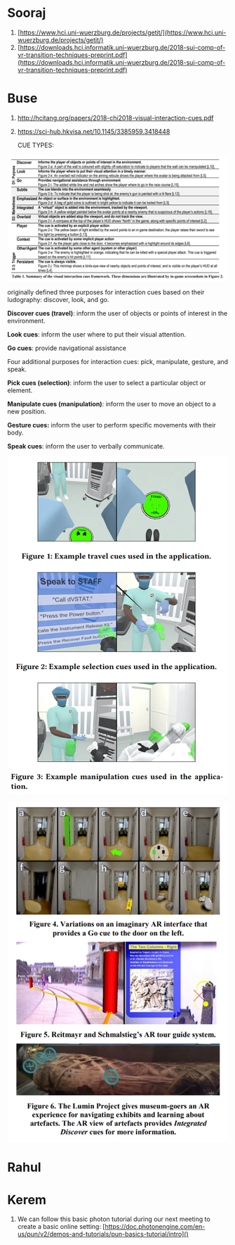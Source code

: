 # Sooraj

1. [https://www.hci.uni-wuerzburg.de/projects/getit/](https://www.hci.uni-wuerzburg.de/projects/getit/)
2. [https://downloads.hci.informatik.uni-wuerzburg.de/2018-sui-comp-of-vr-transition-techniques-preprint.pdf](https://downloads.hci.informatik.uni-wuerzburg.de/2018-sui-comp-of-vr-transition-techniques-preprint.pdf)

# Buse

1. http://hcitang.org/papers/2018-chi2018-visual-interaction-cues.pdf
2. https://sci-hub.hkvisa.net/10.1145/3385959.3418448

   CUE TYPES:

![1652639853585.png](img/1652639853585.png)


originally defined three purposes for interaction cues based on their ludography: discover, look, and go.

**Discover cues (travel)**: inform the user of objects or points of interest in the environment.

**Look cues**: inform the user where to put their visual attention.

**Go cues**: provide navigational assistance

Four additional purposes for interaction cues: pick, manipulate, gesture, and speak.

**Pick cues (selection)**: inform the user to select a particular object or element.

**Manipulate cues (manipulation)**: inform the user to move an object to a new position.

**Gesture cues:** inform the user to perform specific movements with their body.

**Speak cues**: inform the user to verbally communicate.

![1652640638987.png](img/1652640638987.png)


![1652640767794.png](img/1652640767794.png)

# Rahul

# Kerem

1. We can follow this basic photon tutorial during our next meeting to create a basic online setting: [https://doc.photonengine.com/en-us/pun/v2/demos-and-tutorials/pun-basics-tutorial/intro]()
